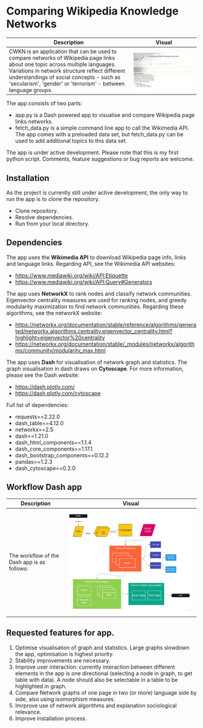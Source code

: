 # Comparing Wikipedia Knowledge Networks
| Description                                                  | Visual                                                       |
| ------------------------------------------------------------ | ------------------------------------------------------------ |
| CWKN is an application that can be used to compare networks of Wikipedia page links about one topic across multiple languages. Variations in network structure reflect different understandings of social concepts - such as 'secularism', 'gender' or 'terrorism' - between language groups. |![workflow](./assets/GifOverview5.gif)|

The app consists of two parts: 
- app.py is a Dash powered app to visualise and compare Wikipedia page links networks. 
- fetch_data.py is a simple command line app to call the Wikimedia API. The app comes with a preloaded data set, but fetch_data.py can be used to add additional topics to this data set. 

The app is under active development. Please note that this is my first python script. Comments, feature suggestions or bug reports are welcome.



## Installation

As the project is currently still under active development, the only way to run the app is to clone the repository. 

- Clone repository. 
- Resolve dependencies. 
- Run from your local directory. 



## Dependencies 

The app uses the __Wikimedia API__ to download Wikipedia page info, links and language links. Regarding API, see the Wikimedia API websites:

- https://www.mediawiki.org/wiki/API:Etiquette
- https://www.mediawiki.org/wiki/API:Query#Generators

The app uses __NetworkX__ to rank nodes and classify network communities. Eigenvector centrality measures are used for ranking nodes, and greedy modularity maximization to find network communities. Regarding these algorithms, see the networkX website: 
- https://networkx.org/documentation/stable/reference/algorithms/generated/networkx.algorithms.centrality.eigenvector_centrality.html?highlight=eigenvector%20centrality 
- https://networkx.org/documentation/stable/_modules/networkx/algorithms/community/modularity_max.html

The app uses __Dash__ for visualisation of network graph and statistics. The graph visualisation in dash draws on __Cytoscape__. For more information, please see the Dash website: 
- https://dash.plotly.com/
- https://dash.plotly.com/cytoscape

Full list of dependencies: 

- requests==2.22.0
- dash_table==4.12.0
- networkx==2.5
- dash==1.21.0
- dash_html_components==1.1.4
- dash_core_components==1.17.1
- dash_bootstrap_components==0.12.2
- pandas==1.2.3
- dash_cytoscape==0.2.0



## Workflow Dash app

| Description                                 | Visual                                                       |
| ------------------------------------------- | ------------------------------------------------------------ |
| The workflow of the Dash app is as follows: | ![workflow](./CSS/workflow.jpeg) |



## Requested features for app.

1. Optimise visualisation of graph and statistics. Large graphs slowdown the app, optimisation is highest priority. 
2. Stability improvements are necessary. 
2. Improve user interaction: currently interaction between different elements in the app is one directional (selecting a node in graph, to get table with data). A node should also be selectable in a table to be highlighted in graph. 
3. Compare Network graphs of one page in two (or more) language side by side, also using isomorphism measures.
4. Imrprove use of network algorithms and explanation sociological relevance. 
4. Improve installation process.  
